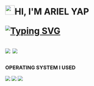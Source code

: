 <h1><img src="https://raw.githubusercontent.com/MartinHeinz/MartinHeinz/master/wave.gif" width="30"/>HI, I'M ARIEL YAP


[![Typing SVG](https://readme-typing-svg.herokuapp.com?color=%2349F707&lines=Future+Cybersecurity+professional)](https://git.io/typing-svg)


[![](https://img.shields.io/badge/Facebook-Ariel%20Yap-blue)](https://web.facebook.com/arielyap.fb) [![](https://img.shields.io/badge/Twitter-JohnarielY-blue)](https://twitter.com/JohnarielY)



### OPERATING SYSTEM I USED

<img src="https://img.shields.io/badge/Kali-268BEE?style=for-the-badge&logo=kalilinux&logoColor=white"> <img src="https://img.shields.io/badge/Windows-0078D6?style=for-the-badge&logo=windows&logoColor=white"> <img src="https://img.shields.io/badge/Android-3DDC84?style=for-the-badge&logo=android&logoColor=white">

